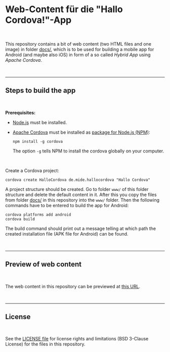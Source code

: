 # Web-Content für die "Hallo Cordova!"-App #

<br>

This repository contains a bit of web content (two HTML files and one image) in folder [docs/](docs), which is to be used for building a mobile app for Android (and maybe also iOS) in form of a so called *Hybrid App* using *Apache Cordova*.

<br>

----

## Steps to build the app ##

<br>

**Prerequisites:** 

* [Node.js](https://nodejs.org/en/) must be installed.

* [Apache Cordova](https://cordova.apache.org/) must be installed as [package for Node.js (NPM)](https://www.npmjs.com/package/cordova):
  ````
  npm install -g cordova
  ````
  The option `-g` tells NPM to install the cordova globally on your computer.
<br>

Create a Cordova project:

    cordova create HalloCordova de.mide.hallocordova "Hallo Cordova"

A project structure should be created. Go to folder `www/` of this folder structure
and delete the default content in it. After this you copy the files from folder
[docs/](docs) in this repository into the `www/` folder.
Then the following commands have to be entered to build the app for
Android:

    cordova platforms add android
    cordova build

The build command should print out a message telling at which path the created installation file 
(APK file for Android) can be found.

<br>

----

## Preview of web content ##

<br>

The web content in this repository can be previewed at [this URL](https://mdecker-mobilecomputing.github.io/HTML_HalloCordova/index.html).

<br>

----

## License ##

<br>

See the [LICENSE file](LICENSE.md) for license rights and limitations (BSD 3-Clause License)
for the files in this repository.

<br>
